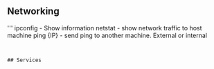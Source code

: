 ## Networking 
'''
ipconfig - Show information
netstat - show network traffic to host machine 
ping {IP} - send ping to another machine. External or internal
```


## Services 
```
